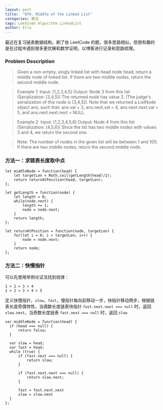 ```yaml
---
layout: post
title:  "876. Middle of the Linked List"
categories: 算法
tags: LeetCode Algorithm LinkedList
author: Ella
---
```


最近在复习链表数据结构，刷了些 LeetCode 的题，很多思路相似，但很有趣的是在过程中遇到很多更优解和数学证明，以博客进行记录和思路梳理。










### Problem Description

>Given a non-empty, singly linked list with head node head, return a middle node of linked list.
>If there are two middle nodes, return the second middle node.
 
>Example 1:
>Input: [1,2,3,4,5]
 Output: Node 3 from this list (Serialization: [3,4,5])
 The returned node has value 3.  (The judge's serialization of this node is [3,4,5]).
 Note that we returned a ListNode object ans, such that:
 ans.val = 3, ans.next.val = 4, ans.next.next.val = 5, and ans.next.next.next = NULL.
 
>Example 2:
 Input: [1,2,3,4,5,6]
 Output: Node 4 from this list (Serialization: [4,5,6])
 Since the list has two middle nodes with values 3 and 4, we return the second one.
 
> Note:
 The number of nodes in the given list will be between 1 and 100.
 If there are two middle nodes, return the second middle node.
 
 
 
 
### 方法一：求链表长度取中点
 
 ```
 let middleNode = function(head) {
     let targetLen = Math.ceil(getLength(head)/2);
     return returnAtPosition(head, targetLen);
 };
 
 let getLength = function(node) {
     let length = 0;
     while(node.next) {
         length += 1;
         node = node.next;
     }
     return length;
 };
 
 let returnAtPosition = function(node, targetLen) {
     for(let i = 0; i < targetLen; i++) {
         node = node.next;
     }
     return node;
 };
 ```
 
### 方法二：快慢指针
 
 可以先使用举例论证法找到规律：
 ```
 1 > 2 > 3 > 4
 1 > 2 > 3 > 4 > 5
 ```
  定义快慢指针，`slow`，`fast`，慢指针每向前移动一步，快指针移动两步，根据链表长度奇偶特性，当偶数长度链表快指针 `fast.next.next
  === null` 时，返回 `slow.next`，当奇数长度链表 `fast.next === null` 时，返回 `slow`

 ```
 var middleNode = function(head) {
   if (head === null) {
       return false; 
   }
     
   var slow = head;
   var fast = head;
   while (true) {
       if (fast.next === null) {
           return slow;
       }
       
       if (fast.next.next === null) {
           return slow.next;
       }
       
       fast = fast.next.next
       slow = slow.next
   }
 };
 ```


